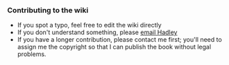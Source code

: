 ### Contributing to the wiki

* If you spot a typo, feel free to edit the wiki directly
* If you don't understand something, please [email Hadley](mailto:h.wickham@gmail.com)
* If you have a longer contribution, please contact me first; you'll need to assign me the copyright so that I can publish the book without legal problems.

